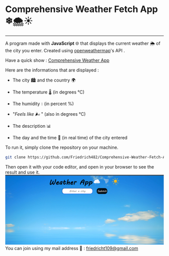 # Comprehensive Weather Fetch App ❄🌨☀️

---

A program made with **JavaScript**  🌐 that displays the current weather 🌦️ of the city you enter. Created using [openweathermap](https://openweathermap.org/)'s API .  

Have a quick show : [Comprehensive Weather App](https://friedrich482.github.io/Comprehensive-Weather-Fetch-App/)

Here are the informations that are displayed :

- The city 🏙️ and the country 🌍

- The temperature  🌡️ (in degrees °C)  

- The humidity 💧 (in percent %)  

- "*Feels like 🌬️* " (also in degrees °C)  

- The description 📊  

- The day and the time 📅 (in real time) of the city entered

To run it, simply clone the repository on your machine.  
  
``` bash
git clone https://github.com/Friedrich482/Comprehensive-Weather-Fetch-App.git

```

Then open it with your code editor, and open in your browser to see the result and use it.
![Image](/src/img/weatherAppPr.png)
You can join using my mail address 📧 : <friedricht109@gmail.com>
